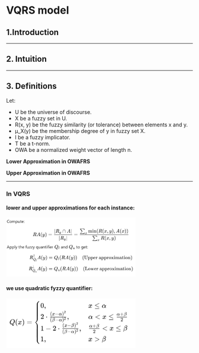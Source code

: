 # VQRS model

## 1.Introduction



---

## 2. Intuition



---

## 3. Definitions

Let:

  - U be the universe of discourse.
  - X be a fuzzy set in U.
  - R(x, y) be the fuzzy similarity (or tolerance) between elements x and y.
  - μ_X(y) be the membership degree of y in fuzzy set X.
  - I be a fuzzy implicator.
  - T be a t-norm.
  - OWA be a normalized weight vector of length n.


**Lower Approximation in OWAFRS**




**Upper Approximation in OWAFRS**





---

### In VQRS
#### lower and upper approximations for each instance: 
<img src="../images/VQRS/lb_ub.PNG" alt="lower & upper approximation" width="350"/>

#### we use quadratic fyzzy quantifier:
<img src="../images/VQRS/quadratic_fuzzy_quantifier.PNG" alt="quadratic_fuzzy_quantifier" width="350"/>

